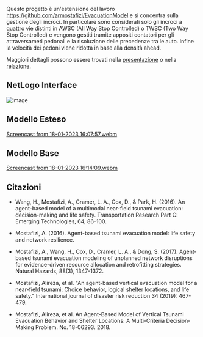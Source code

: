 Questo progetto è un'estensione del lavoro https://github.com/armostafizi/EvacuationModel e si concentra sulla gestione degli incroci. In particolare sono considerati solo gli incroci a quattro vie distinti in AWSC (All Way Stop Controlled) o TWSC (Two Way Stop Controlled) e vengono gestiti
tramite appositi contatori per gli attraversameti pedonali e la risoluzione delle precedenze tra le auto. 
Infine la velocità dei pedoni viene ridotta in base alla densità ahead.

Maggiori dettagli possono essere trovati nella [presentazione](Simulazione%20di%20evacuazione%20in%20caso%20di%20tsunami.pdf) o nella [relazione](report/main.pdf).

## NetLogo Interface
![image](https://user-images.githubusercontent.com/30373288/213201467-caac3355-fd15-4e35-bd0a-96a05a150868.png)


## Modello Esteso
[Screencast from 18-01-2023 16:07:57.webm](https://user-images.githubusercontent.com/30373288/213208243-9576b222-da48-44d9-b0a5-58c22f6cf7cb.webm)

## Modello Base
[Screencast from 18-01-2023 16:14:09.webm](https://user-images.githubusercontent.com/30373288/213209650-7d506bab-257c-4773-afd6-677a6c2590f8.webm)



## Citazioni

+ Wang, H., Mostafizi, A., Cramer, L. A., Cox, D., & Park, H. (2016). An agent-based model of a multimodal near-field tsunami evacuation: decision-making and life safety. Transportation Research Part C: Emerging Technologies, 64, 86-100.

+ Mostafizi, A. (2016). Agent-based tsunami evacuation model: life safety and network resilience.

+ Mostafizi, A., Wang, H., Cox, D., Cramer, L. A., & Dong, S. (2017). Agent-based tsunami evacuation modeling of unplanned network disruptions for evidence-driven resource allocation and retrofitting strategies. Natural Hazards, 88(3), 1347-1372.

+ Mostafizi, Alireza, et al. "An agent-based vertical evacuation model for a near-field tsunami: Choice behavior, logical shelter locations, and life safety." International journal of disaster risk reduction 34 (2019): 467-479.

+ Mostafizi, Alireza, et al. An Agent-Based Model of Vertical Tsunami Evacuation Behavior and Shelter Locations: A Multi-Criteria Decision-Making Problem. No. 18-06293. 2018.

